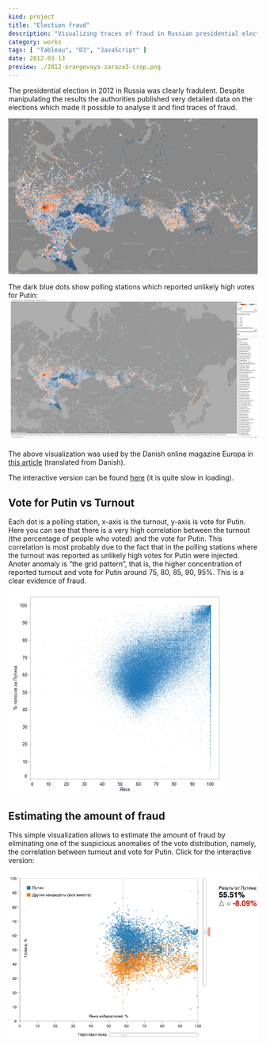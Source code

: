 ```yaml
---
kind: project
title: "Election fraud"
description: "Visualizing traces of fraud in Russian presidential election in 2012 and estimating the amount of fraud."
category: works
tags: [ "Tableau", "D3", "JavaScript" ]
date: 2012-03-13
preview: ./2012-orangevaya-zaraza3-crop.png
---
```


  The presidential election in 2012 in Russia was clearly fradulent.
  Despite manipulating the results the authorities published very detailed data on the elections
  which made it possible to analyse it and find traces of fraud.

![Vote for Putin in 2012 presidential elections in Russia.](2012-orangevaya-zaraza3-crop.png)

The dark blue dots show polling stations which reported unlikely high votes for Putin:
![](orangevaya-zaraza-large-3.png)


The above visualization was used by the Danish online magazine Europa in [this article](http://translate.google.com/translate?sl=auto&tl=en&js=n&prev=_t&hl=en&ie=UTF-8&u=http%3A%2F%2Fmagasineteuropa.dk%2F%3Fp%3D5544&act=url) (translated from Danish).

The interactive version can be found [here](http://public.tableausoftware.com/views/russian-presidential-elections-2012-map-orange/sheet1?:embed=y) (it is quite slow in loading).



## Vote for Putin vs Turnout

Each dot is a polling station, x-axis is the turnout, y-axis is vote for Putin. Here you can see that there is a very high correlation between the turnout (the percentage of people who voted) and the vote for Putin. This correlation is most probably due to the fact that in the polling stations where the turnout was reported as unlikely high votes for Putin were injected.
Anoter anomaly is “the grid pattern”, that is, the higher concentration of reported turnout and vote for Putin around 75, 80, 85, 90, 95%. This is a clear evidence of fraud.

![Vote for Putin in 2012 presidential elections in Russia.](vote-to-turnout-sm.png)


## Estimating the amount of fraud

This simple visualization allows to estimate the amount of fraud by eliminating one of the suspicious anomalies of the vote distribution, namely, the correlation between turnout and vote for Putin. Click for the interactive version:

[![Estimating the amount of fraud in 2012 presidential elections in Russia.](estimate.png)](http://diuf.unifr.ch/people/boyandii/pub/elections/2012/)
